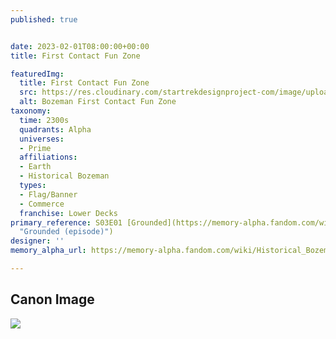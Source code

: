 ```yaml
---
published: true


date: 2023-02-01T08:00:00+00:00
title: First Contact Fun Zone

featuredImg:
  title: First Contact Fun Zone
  src: https://res.cloudinary.com/startrekdesignproject-com/image/upload/v1675392334/First-Contact-Fun-Zone-Banner.png
  alt: Bozeman First Contact Fun Zone
taxonomy:
  time: 2300s
  quadrants: Alpha
  universes:
  - Prime
  affiliations:
  - Earth
  - Historical Bozeman
  types:
  - Flag/Banner
  - Commerce
  franchise: Lower Decks
primary_reference: S03E01 [Grounded](https://memory-alpha.fandom.com/wiki/Grounded_(episode)
  "Grounded (episode)")
designer: ''
memory_alpha_url: https://memory-alpha.fandom.com/wiki/Historical_Bozeman

---
```

## Canon Image

![](https://res.cloudinary.com/startrekdesignproject-com/image/upload/v1675392335/First-Contact-Fun-Zone_LDS-3x1-1.jpg)